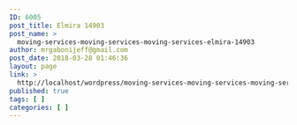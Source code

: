 ```yaml
---
ID: 6005
post_title: Elmira 14903
post_name: >
  moving-services-moving-services-moving-services-elmira-14903
author: mrgabonijeff@gmail.com
post_date: 2018-03-28 01:46:36
layout: page
link: >
  http://localhost/wordpress/moving-services-moving-services-moving-services-elmira-14903/
published: true
tags: [ ]
categories: [ ]
---
```

